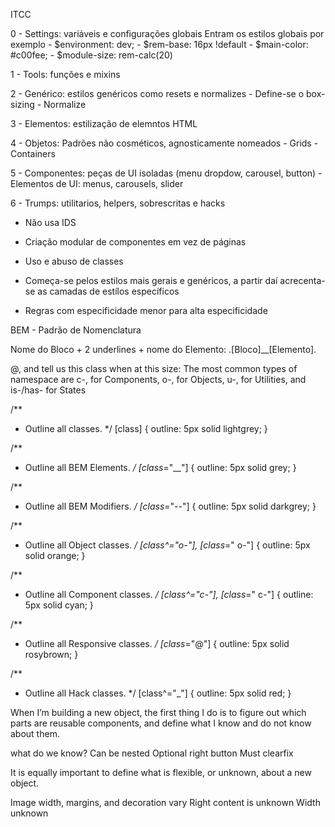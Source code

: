 ITCC

0 - Settings: variáveis e configurações globais
        Entram os estilos globais por exemplo
        - $environment: dev;
        - $rem-base: 16px !default
        - $main-color: #c00fee;
        - $module-size: rem-calc(20)

1 - Tools: funções e mixins

2 - Genérico: estilos genéricos como resets e normalizes
            - Define-se o box-sizing
            - Normalize

3 - Elementos: estilização de elemntos HTML

4 - Objetos: Padrões não cosméticos, agnosticamente nomeados 
            - Grids
            - Containers

5 - Componentes: peças de UI isoladas (menu dropdow, carousel, button)
            - Elementos de UI: menus, carousels, slider

6 - Trumps: utilitarios, helpers, sobrescritas e hacks


* Não usa IDS
* Criação modular de componentes em vez de páginas
* Uso e abuso de classes

* Começa-se pelos estilos mais gerais e genéricos, a partir daí acrecenta-se as camadas de estílos específicos
* Regras com especificidade menor para alta especificidade



BEM - Padrão de Nomenclatura

Nome do Bloco + 2 underlines + nome do Elemento: .[Bloco]__[Elemento].

 @<breakpoint>, and tell us this class when at this size:
 The most common types of namespace are c-, for Components, o-, for Objects, u-, for Utilities, and is-/has- for States 

 /**
 * Outline all classes.
 */
[class] {
  outline: 5px solid lightgrey;
}

/**
 * Outline all BEM Elements.
 */
[class*="__"] {
  outline: 5px solid grey;
}

/**
 * Outline all BEM Modifiers.
 */
[class*="--"] {
  outline: 5px solid darkgrey;
}

/**
 * Outline all Object classes.
 */
[class^="o-"],
[class*=" o-"] {
  outline: 5px solid orange;
}

/**
 * Outline all Component classes.
 */
[class^="c-"],
[class*=" c-"] {
  outline: 5px solid cyan;
}

/**
 * Outline all Responsive classes.
 */
[class*="@"] {
  outline: 5px solid rosybrown;
}

/**
 * Outline all Hack classes.
 */
[class^="_"] {
  outline: 5px solid red;
}


When I’m building a new object, the first thing I do is to figure out which parts are reusable components, and define what I know and do not know about them.

what do we know?
Can be nested
Optional right button
Must clearfix

It is equally important to define what is flexible, or unknown, about a new object.

Image width, margins, and decoration vary
Right content is unknown
Width unknown